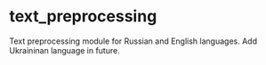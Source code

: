 # text_preprocessing
Text preprocessing module for Russian and English languages. Add Ukraininan language in future.

